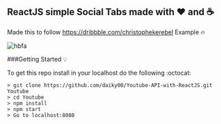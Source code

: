 ## ReactJS simple Social Tabs made with :heart: and :coffee:

Made this to follow https://dribbble.com/christophekerebel Example  :fire:

![hbfa](https://d13yacurqjgara.cloudfront.net/users/682556/screenshots/2245440/personal-card-material-design-animation.gif)

  ###Getting Started :bulb:

  To get this repo install in your localhost do the following :octocat:
  ```
  > git clone https://github.com/daiky00/Youtube-API-with-ReactJS.git Youtube
  > cd Youtube
  > npm install
  > npm start
  > Go to localhost:8080
  ```